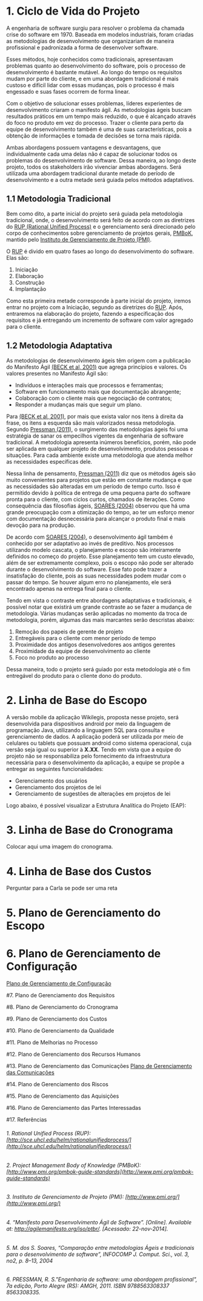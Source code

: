 # 1. Ciclo de Vida do Projeto

A engenharia de software surgiu para resolver o problema da chamada crise do
software em 1970. Baseada em modelos industriais, foram criadas as metodologias de
desenvolvimento que organizariam de maneira profissional e padronizada a forma de
desenvolver software.

Esses métodos, hoje conhecidos como tradicionais, apresentavam problemas
quanto ao desenvolvimento do software, pois o processo de desenvolvimento é
bastante mutável. Ao longo do tempo os requisitos mudam por parte do cliente, e em
uma abordagem tradicional é mais custoso e difícil lidar com essas mudanças, pois o
processo é mais engessado e suas fases ocorrem de forma linear.

Com o objetivo de solucionar esses problemas, líderes experientes de
desenvolvimento criaram o manifesto ágil. As metodologias ágeis buscam resultados
práticos em um tempo mais reduzido, o que é alcançado através do foco no produto em
vez do processo. Trazer o cliente para perto da equipe de desenvolvimento também é
uma de suas características, pois a obtenção de informações e tomada de decisões se
torna mais rápida.

Ambas abordagens possuem vantagens e desvantagens, que individualmente
cada uma delas não é capaz de solucionar todos os problemas do desenvolvimento de
software. Dessa maneira, ao longo deste projeto, todos os stakeholders irão vivenciar
ambas abordagens. Será utilizada uma abordagem tradicional durante metade do período
de desenvolvimento e a outra metade será guiada pelos métodos adaptativos.

## 1.1 Metodologia Tradicional
Bem como dito, a parte inicial do projeto será guiada pela metodologia tradicional,
onde, o desenvolvimento será feito de acordo com as diretrizes do [RUP (Rational Unified Process)](http://sce.uhcl.edu/helm/rationalunifiedprocess/) e o gerenciamento será direcionado
pelo corpo de conhecimentos sobre gerenciamento de projetos gerais, 
[PMBoK](http://www.pmi.org/pmbok-guide-standards), mantido pelo
[Instituto de Gerenciamento de Projeto (PMI)](http://www.pmi.org/).

O [RUP](http://sce.uhcl.edu/helm/rationalunifiedprocess/) é divido em quatro fases ao longo do
desenvolvimento do software. Elas são:

1. Iniciação
2. Elaboração
3. Construção
4. Implantação

Como esta primeira metade corresponde à parte inicial do projeto, iremos entrar no projeto
com a Iniciação, segundo as diretrizes do [RUP](http://sce.uhcl.edu/helm/rationalunifiedprocess/).
Após, entraremos na elaboração do projeto, fazendo a especificação dos requisitos e já entregando
um incremento de software com valor agregado para o cliente. 

## 1.2 Metodologia Adaptativa
 
As metodologias de desenvolvimento ágeis têm origem com a publicação
do Manifesto Ágil [(BECK et al, 2001)]() que agrega princípios e valores. Os valores
presentes no Manifesto Ágil são:
* Indivíduos e interações mais que processos e ferramentas;
* Software em funcionamento mais que documentação abrangente;
* Colaboração com o cliente mais que negociação de contratos;
* Responder a mudanças mais que seguir um plano.

Para [(BECK et al, 2001)](), por mais que exista valor nos itens à direita da
frase, os itens a esquerda são mais valorizados nessa metodologia.
Segundo [Pressman (2011)](https://github.com/fga-gpp-mds/2016.2-Time01-WikiLegis/wiki/Plano-de-Gerenciamento-do-Projeto#6-pressman-r-sengenharia-de-software-uma-abordagem-profissional-7a-edi%C3%A7%C3%A3o-porto-alegre-rs-amgh-2011-isbn-9788563308337-8563308335), o surgimento das metodologias ágeis foi uma
estratégia de sanar os empecilhos vigentes da engenharia de software tradicional.
A metodologia apresenta inúmeros benefícios, porém, não pode ser aplicada em
qualquer projeto de desenvolvimento, produtos pessoas e situações. Para cada
ambiente existe uma metodologia que atenda melhor as necessidades
específicas dele.

Nessa linha de pensamento, [Pressman (2011)](https://github.com/fga-gpp-mds/2016.2-Time01-WikiLegis/wiki/Plano-de-Gerenciamento-do-Projeto#6-pressman-r-sengenharia-de-software-uma-abordagem-profissional-7a-edi%C3%A7%C3%A3o-porto-alegre-rs-amgh-2011-isbn-9788563308337-8563308335) diz que os métodos ágeis
são muito convenientes para projetos que estão em constante mudança e que as
necessidades são alteradas em um período de tempo curto. Isso é permitido
devido à política de entrega de uma pequena parte do software pronta para o
cliente, com ciclos curtos, chamados de iterações.
Como consequência das filosofias ágeis, [SOARES (2004)](https://github.com/fga-gpp-mds/2016.2-Time01-WikiLegis/wiki/Plano-de-Gerenciamento-do-Projeto#5-m-dos-s-soares-compara%C3%A7%C3%A3o-entre-metodologias-%C3%81geis-e-tradicionais-para-o-desenvolvimento-de-software-infocomp-j-comput-sci-vol-3-no2-p-813-2004) observou que
há uma grande preocupação com a otimização do tempo, ao ter um esforço
menor com documentação desnecessária para alcançar o produto final e mais
devoção para na produção.

De acordo com [SOARES (2004)](https://github.com/fga-gpp-mds/2016.2-Time01-WikiLegis/wiki/Plano-de-Gerenciamento-do-Projeto#5-m-dos-s-soares-compara%C3%A7%C3%A3o-entre-metodologias-%C3%81geis-e-tradicionais-para-o-desenvolvimento-de-software-infocomp-j-comput-sci-vol-3-no2-p-813-2004), o desenvolvimento ágil também é
conhecido por ser adaptativo ao invés de preditivo. Nos processos utilizando
modelo cascata, o planejamento e escopo são inteiramente definidos no começo
do projeto. Esse planejamento tem um custo elevado, além de ser extremamente
complexo, pois o escopo não pode ser alterado durante o desenvolvimento do 
software. Esse fato pode trazer a insatisfação do cliente, pois as suas
necessidades podem mudar com o passar do tempo. Se houver algum erro no
planejamento, ele será encontrado apenas na entrega final para o cliente.

Tendo em vista o contraste entre abordagens adaptativas e tradicionais, é possível
notar que existirá um grande contraste ao se fazer a mudança de metodologia. 
Várias mudanças serão aplicadas no momento da troca de metodologia, porém,
algumas das mais marcantes serão descristas abaixo: 

1. Remoção dos papeis de gerente de projeto
2. Entregáveis para o cliente com menor período de tempo
3. Proximidade dos antigos desenvolvedores aos antigos gerentes
4. Proximidade da equipe de desenvolvimento ao cliente
5. Foco no produto ao processo

Dessa maneira, todo o projeto será guiado por esta metodologia até o fim entregável do produto
para o cliente dono do produto.

# 2. Linha de Base do Escopo

A versão mobile da aplicação Wikilegis, proposta nesse projeto, será desenvolvida para dispositivos android por meio da linguagem de programação Java, utilizando a linguagem SQL para consulta e gerenciamento de dados. A aplicação poderá ser utilizada por meio de celulares ou tablets que possuam android como sistema operacional, cuja versão seja igual ou superior à **X.XX**. Tendo em vista que a equipe do projeto não se responsabiliza pelo fornecimento da infraestrutura necessária para o desenvolvimento da aplicação, a equipe se propõe a entregar as seguintes funcionalidades:

* Gerenciamento dos usuários
* Gerenciamento dos projetos de lei
* Gerenciamento de sugestões de alterações em projetos de lei

Logo abaixo, é possível visualizar a Estrutura Analítica do Projeto (EAP):

# 3. Linha de Base do Cronograma

Colocar aqui uma imagem do cronograma.


# 4. Linha de Base dos Custos

Perguntar para a Carla se pode ser uma reta


# 5. Plano de Gerenciamento do Escopo


# 6. Plano de Gerenciamento de Configuração
[Plano de Gerenciamento de Configuração](https://github.com/fga-gpp-mds/2016.2-Time01-WikiLegis/wiki/Plano-de-Gerenciamento-de-Configura%C3%A7%C3%A3o)

#7. Plano de Gerenciamento dos Requisitos


#8. Plano de Gerenciamento do Cronograma


#9. Plano de Gerenciamento dos Custos


#10. Plano de Gerenciamento da Qualidade


#11. Plano de Melhorias no Processo


#12. Plano de Gerenciamento dos Recursos Humanos


#13. Plano de Gerenciamento das Comunicações
[Plano de Gerenciamento das Comunicações](https://github.com/fga-gpp-mds/2016.2-Time01-WikiLegis/wiki/Plano-de-gerenciamento-de-comunica%C3%A7%C3%A3o)

#14. Plano de Gerenciamento dos Riscos


#15. Plano de Gerenciamento das Aquisições


#16. Plano de Gerenciamento das Partes Interessadas

#17. Referências
###### 1. Rational Unified Process (RUP): [http://sce.uhcl.edu/helm/rationalunifiedprocess/](http://sce.uhcl.edu/helm/rationalunifiedprocess/) 

###### 2. Project Management Body of Knowledge (PMBoK): [http://www.pmi.org/pmbok-guide-standards](http://www.pmi.org/pmbok-guide-standards)

###### 3. Instituto de Gerenciamento de Projeto (PMI): [http://www.pmi.org/](http://www.pmi.org/)

###### 4. “Manifesto para Desenvolvimento Ágil de Software”. [Online]. Available at: http://agilemanifesto.org/iso/ptbr/. [Acessado: 22-nov-2014].

###### 5. M. dos S. Soares, “Comparação entre metodologias Ágeis e tradicionais para o desenvolvimento de software”, INFOCOMP J. Comput. Sci., vol. 3, no2, p. 8–13, 2004

###### 6. PRESSMAN, R. S."Engenharia de software: uma abordagem profissional", 7a edição, Porto Alegre (RS): AMGH, 2011. ISBN 9788563308337 8563308335.

